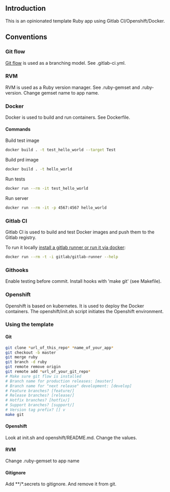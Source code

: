 ## Introduction

This is an opinionated template Ruby app using Gitlab CI/Openshift/Docker.

## Conventions

### Git flow

[Git flow](https://danielkummer.github.io/git-flow-cheatsheet/) is used as a branching model. See .gitlab-ci.yml.

### RVM

RVM is used as a Ruby version manager. See .ruby-gemset and .ruby-version. Change gemset name to app name.

### Docker

Docker is used to build and run containers. See Dockerfile.

#### Commands

Build test image
```bash
docker build . -t test_hello_world --target Test
```
Build prd image
```bash
docker build . -t hello_world
```
Run tests
```bash
docker run --rm -it test_hello_world
```
Run server
```bash
docker run --rm -it -p 4567:4567 hello_world
```

### Gitlab CI

Gitlab CI is used to build and test Docker images and push them to the Gitlab registry.

To run it locally [install a gitlab runner or run it via docker](https://docs.gitlab.com/runner/install/):

```bash
docker run --rm -t -i gitlab/gitlab-runner --help
```

### Githooks

Enable testing before commit. Install hooks with 'make git' (see Makefile).

### Openshift

Openshift is based on kubernetes. It is used to deploy the Docker containers. The openshift/init.sh script initiates the Openshift environment.

### Using the template

#### Git

```bash
git clone *url_of_this_repo* *name_of_your_app*
git checkout -b master
git merge ruby
git branch -d ruby
git remote remove origin
git remote add *url_of_your_git_repo*
# Make sure git flow is installed
# Branch name for production releases: [master]
# Branch name for "next release" development: [develop]
# Feature branches? [feature/]
# Release branches? [release/]
# Hotfix branches? [hotfix/]
# Support branches? [support/]
# Version tag prefix? [] v
make git
```
#### Openshift

Look at init.sh and openshift/README.md. Change the values.

#### RVM

Change .ruby-gemset to app name

#### Gitignore

Add \*\*/\*.secrets to gitignore. And remove it from git.






